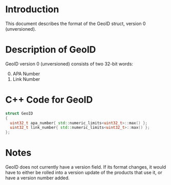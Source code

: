 # Introduction

This document describes the format of the GeoID struct, version 0 (unversioned).

# Description of GeoID

GeoID version 0 (unversioned) consists of two 32-bit words:

0. APA Number
1. Link Number

# C++ Code for GeoID

```CPP
struct GeoID
{
  uint32_t apa_number{ std::numeric_limits<uint32_t>::max() };
  uint32_t link_number{ std::numeric_limits<uint32_t>::max() };
};
```

# Notes

GeoID does not currently have a version field. If its format changes, it would have to either be rolled into a version update of the products that use it, or have a version number added.
